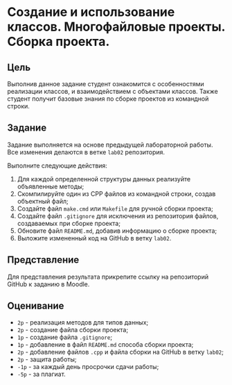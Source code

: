 # Создание и использование классов. Многофайловые проекты. Сборка проекта.

## Цель

Выполнив данное задание студент ознакомится с особенностями реализации классов, и взаимодействием с объектами классов. Также студент получит базовые знания по сборке проектов из командной строки.

## Задание

Задание выполняется на основе предыдущей лабораторной работы. Все изменения делаются в ветке `lab02` репозитория.

Выполните следующие действия:

1. Для каждой определенной структуры данных реализуйте объявленные методы;
2. Скомпилируйте один из CPP файлов из командной строки, создав объектный файл;
3. Создайте файл `make.cmd` или `Makefile` для ручной сборки проекта;
4. Создайте файл `.gitignore` для исключения из репозитория файлов, создаваемых при сборке проекта;
5. Обновите файл `README.md`, добавив информацию о сборке проекта;
6. Выложите измененный код на GitHub в ветку `lab02`.

## Представление

Для представления результата прикрепите ссылку на репозиторий GitHub к заданию в Moodle.

## Оценивание

- `2p` - реализация методов для типов данных;
- `2p` - создание файла сборки проекта;
- `1p` - создание файла `.gitignore`;
- `1p` - добавление в файл `README.md` способа сборки проекта;
- `2p` - добавление файлов `.cpp` и файла сборки на GitHub в ветку `lab02`;
- `2p` - защита работы;
- `-1p` - за каждый день просрочки сдачи работы;
- `-5p` - за плагиат.
